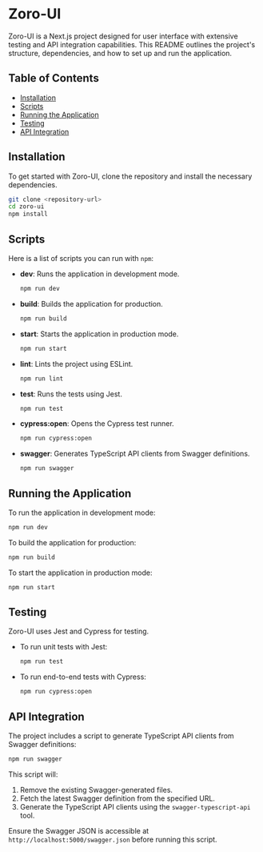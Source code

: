 # Zoro-UI

Zoro-UI is a Next.js project designed for user interface with extensive testing and API integration capabilities. This README outlines the project's structure, dependencies, and how to set up and run the application.

## Table of Contents
- [Installation](#installation)
- [Scripts](#scripts)
- [Running the Application](#running-the-application)
- [Testing](#testing)
- [API Integration](#api-integration)

## Installation

To get started with Zoro-UI, clone the repository and install the necessary dependencies.

```bash
git clone <repository-url>
cd zoro-ui
npm install
```

## Scripts

Here is a list of scripts you can run with `npm`:

- **dev**: Runs the application in development mode.
  ```bash
  npm run dev
  ```
- **build**: Builds the application for production.
  ```bash
  npm run build
  ```
- **start**: Starts the application in production mode.
  ```bash
  npm run start
  ```
- **lint**: Lints the project using ESLint.
  ```bash
  npm run lint
  ```
- **test**: Runs the tests using Jest.
  ```bash
  npm run test
  ```
- **cypress:open**: Opens the Cypress test runner.
  ```bash
  npm run cypress:open
  ```
- **swagger**: Generates TypeScript API clients from Swagger definitions.
  ```bash
  npm run swagger
  ```

## Running the Application

To run the application in development mode:

```bash
npm run dev
```

To build the application for production:

```bash
npm run build
```

To start the application in production mode:

```bash
npm run start
```

## Testing

Zoro-UI uses Jest and Cypress for testing.

- To run unit tests with Jest:
  ```bash
  npm run test
  ```

- To run end-to-end tests with Cypress:
  ```bash
  npm run cypress:open
  ```

## API Integration

The project includes a script to generate TypeScript API clients from Swagger definitions:

```bash
npm run swagger
```

This script will:
1. Remove the existing Swagger-generated files.
2. Fetch the latest Swagger definition from the specified URL.
3. Generate the TypeScript API clients using the `swagger-typescript-api` tool.

Ensure the Swagger JSON is accessible at `http://localhost:5000/swagger.json` before running this script.
